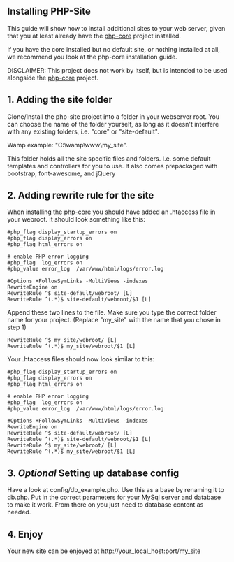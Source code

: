 ## Installing PHP-Site
This guide will show how to install additional sites to your web server,
given that you at least already have the [php-core](https://github.com/Dalisra/php-core) project installed.

If you have the core installed but no default site, or nothing installed at all,
 we recommend you look at the php-core installation guide.

DISCLAIMER:
This project does not work by itself, but is intended to be used alongside the [php-core](https://github.com/Dalisra/php-core) project.

## 1. Adding the site folder
Clone/Install the php-site project into a folder in your webserver root.
You can choose the name of the folder yourself, as long as it doesn't interfere with any existing folders, i.e. "core" or "site-default".

Wamp example: "C:\wamp\www\my_site".

This folder holds all the site specific files and folders. I.e. some default templates and controllers for you to use.
It also comes prepackaged with bootstrap, font-awesome, and jQuery

## 2. Adding rewrite rule for the site
When installing the [php-core](https://github.com/Dalisra/php-core) you should have added an .htaccess file in your webroot.
It should look something like this:

    #php_flag display_startup_errors on
    #php_flag display_errors on
    #php_flag html_errors on

    # enable PHP error logging
    #php_flag  log_errors on
    #php_value error_log  /var/www/html/logs/error.log

    #Options +FollowSymLinks -MultiViews -indexes
    RewriteEngine on
    RewriteRule ^$ site-default/webroot/ [L]
    RewriteRule ^(.*)$ site-default/webroot/$1 [L]

Append these two lines to the file. Make sure you type the correct folder name for your project.
(Replace "my_site" with the name that you chose in step 1)

    RewriteRule ^$ my_site/webroot/ [L]
    RewriteRule ^(.*)$ my_site/webroot/$1 [L]

Your .htaccess files should now look similar to this:

    #php_flag display_startup_errors on
    #php_flag display_errors on
    #php_flag html_errors on

    # enable PHP error logging
    #php_flag  log_errors on
    #php_value error_log  /var/www/html/logs/error.log

    #Options +FollowSymLinks -MultiViews -indexes
    RewriteEngine on
    RewriteRule ^$ site-default/webroot/ [L]
    RewriteRule ^(.*)$ site-default/webroot/$1 [L]
    RewriteRule ^$ my_site/webroot/ [L]
    RewriteRule ^(.*)$ my_site/webroot/$1 [L]

## 3. _Optional_ Setting up database config
Have a look at config/db_example.php. Use this as a base by renaming it to db.php. Put in the correct parameters for
your MySql server and database to make it work. From there on you just need to database content as needed.

## 4. Enjoy
Your new site can be enjoyed at http://your_local_host:port/my_site